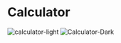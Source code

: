 # Calculator
![calculator-light](https://github.com/vaishnav196/Calculator/assets/107029372/8d92bfa0-a342-4b76-a46c-8b958115c458)
![Calculator-Dark](https://github.com/vaishnav196/Calculator/assets/107029372/fa227100-1fb4-4d05-9485-9c65ef68c6c5)
